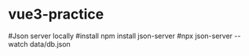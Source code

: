 # vue3-practice

#Json server locally
#install npm install json-server
#npx json-server --watch data/db.json
